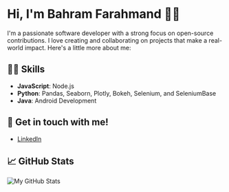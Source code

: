 # Hi, I'm Bahram Farahmand 🙋‍♂️

I'm a passionate software developer with a strong focus on open-source contributions. I love creating and collaborating on projects that make a real-world impact. Here's a little more about me:

## 👨‍💻 Skills
- **JavaScript**: Node.js
- **Python**: Pandas, Seaborn, Plotly, Bokeh, Selenium, and SeleniumBase
- **Java**: Android Development

## 💬 Get in touch with me!
- [LinkedIn](https://www.linkedin.com/in/bahram-farahmand/)


## 📈 GitHub Stats
![My GitHub Stats](https://vercel.com/bahrams-projects-3a5d18fe/github-readme-stats/api?username=BahramF73&show_icons=true&hide_title=true)
<!--
**BahramF73/BahramF73** is a ✨ _special_ ✨ repository because its `README.md` (this file) appears on your GitHub profile.

Here are some ideas to get you started:

- 🔭 I’m currently working on ...
- 🌱 I’m currently learning ...
- 👯 I’m looking to collaborate on ...
- 🤔 I’m looking for help with ...
- 💬 Ask me about ...
- 📫 How to reach me: ...
- 😄 Pronouns: ...
- ⚡ Fun fact: ...
-->
